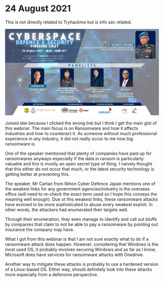 # 24 August 2021

This is not directly related to Tryhackme but is info sec related. 

![webinar](assets/img/webinar.png)

Joined late because I clicked the wrong link but I think I get the main gist of this webinar. The main focus is on Ransomware and how it affects industries and how to counteract it. As someone without much professional experience in any industry, it did not really occur to me how big ransomware is.

One of the speaker mentioned that plenty of companies have paid up for ransomwares anyways especially if the data in ransom is particularly valuable and this is mostly an open secret type of thing. I naively thought that this either do not occur that much, or the latest security technology is getting better at preventing this. 

The speaker, Mr Cartan from Nihon Cyber Defence Japan mentions one of the weakest links for any government agencies/industry is the overseas office (will need to re-check the exact term used so I hope this conveys the meaning well enough). Due ot this weakest links, these ransomware attacks have evolved to be more sophisticated to abuse every weakest exploit. In other words, the attackers had enumerated their targets well.

Through their enumeration, they even manage to identify and call out bluffs by companies that claim to not be able to pay a ransomware by pointing out insurance the company may have. 

What I got from this webinar is that I am not sure exactly what to do if a ransomware attack does happen. However, considering that Windows is the most used OS, it probably involves securing Windows and as far as I know, Microsoft does have services for ransomware attacks with Onedrive.

Another way to mitigate these attacks is probably to use a hardened version of a Linux-based OS. Either way, should definitely look into these attacks more especially from a defensive perspective.